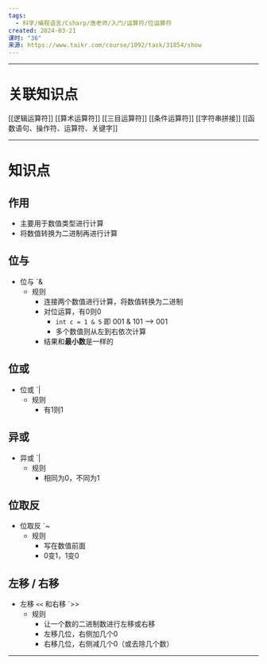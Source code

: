 ```yaml
---
tags:
  - 科学/编程语言/Csharp/唐老师/入门/运算符/位运算符
created: 2024-03-21
课时: "36"
来源: https://www.taikr.com/course/1092/task/31854/show
---
```


---
# 关联知识点

[[逻辑运算符]] [[算术运算符]] [[三目运算符]] [[条件运算符]] [[字符串拼接]] [[函数语句、操作符、运算符、关键字]]

---
# 知识点

## 作用

- 主要用于数值类型进行计算
- 将数值转换为二进制再进行计算
## 位与

- 位与 `&
	- 规则
		- 连接两个数值进行计算，将数值转换为二进制
		- 对位运算，有0则0
			- `int c = 1 & 5` 即 001 & 101 ——> 001 
			- 多个数值则从左到右依次计算
		- 结果和**最小数**是一样的
## 位或

- 位或 `|
	- 规则
		- 有1则1
## 异或 

- 异或 `|
	- 规则
		- 相同为0，不同为1
## 位取反

- 位取反 `~
	- 规则
		- 写在数值前面
		- 0变1，1变0
## 左移 / 右移
- 左移 `<<` 和右移 `>>
	- 规则
		- 让一个数的二进制数进行左移或右移
		- 左移几位，右侧加几个0
		- 右移几位，右侧减几个0（或去除几个数）

---


